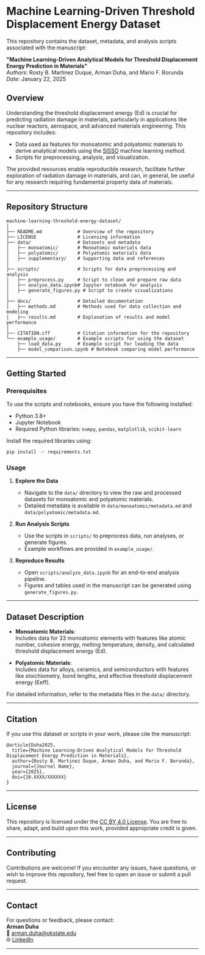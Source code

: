 # Machine Learning-Driven Threshold Displacement Energy Dataset

This repository contains the dataset, metadata, and analysis scripts associated with the manuscript:

**"Machine Learning-Driven Analytical Models for Threshold Displacement Energy Prediction in Materials"**  
*Authors*: Rosty B. Martinez Duque, Arman Duha, and Mario F. Borunda  
*Date*: January 22, 2025

## Overview

Understanding the threshold displacement energy (Ed) is crucial for predicting radiation damage in materials, particularly in applications like nuclear reactors, aerospace, and advanced materials engineering. This repository includes:
- Data used as features for monoatomic and polyatomic materials to derive analytical models using the [SISSO](https://github.com/rouyang2017/SISSO) machine learning method.
- Scripts for preprocessing, analysis, and visualization.

The provided resources enable reproducible research, facilitate further exploration of radiation damage in materials, and can, in general, be useful for any research requiring fundamental property data of materials.

---

## Repository Structure

```plaintext
machine-learning-threshold-energy-dataset/
│
├── README.md             # Overview of the repository
├── LICENSE               # Licensing information
├── data/                 # Datasets and metadata
│   ├── monoatomic/       # Monoatomic materials data
│   ├── polyatomic/       # Polyatomic materials data
│   ├── supplementary/    # Supporting data and references
│
├── scripts/              # Scripts for data preprocessing and analysis
│   ├── preprocess.py     # Script to clean and prepare raw data
│   ├── analyze_data.ipynb# Jupyter notebook for analysis
│   ├── generate_figures.py # Script to create visualizations
│
├── docs/                 # Detailed documentation
│   ├── methods.md        # Methods used for data collection and modeling
│   ├── results.md        # Explanation of results and model performance
│
├── CITATION.cff          # Citation information for the repository
└── example_usage/        # Example scripts for using the dataset
    ├── load_data.py      # Example script for loading the data
    ├── model_comparison.ipynb # Notebook comparing model performance
```

---

## Getting Started

### Prerequisites
To use the scripts and notebooks, ensure you have the following installed:
- Python 3.8+
- Jupyter Notebook
- Required Python libraries: `numpy`, `pandas`, `matplotlib`, `scikit-learn`

Install the required libraries using:
```bash
pip install -r requirements.txt
```

### Usage

1. **Explore the Data**  
   - Navigate to the `data/` directory to view the raw and processed datasets for monoatomic and polyatomic materials.
   - Detailed metadata is available in `data/monoatomic/metadata.md` and `data/polyatomic/metadata.md`.

2. **Run Analysis Scripts**  
   - Use the scripts in `scripts/` to preprocess data, run analyses, or generate figures.
   - Example workflows are provided in `example_usage/`.

3. **Reproduce Results**  
   - Open `scripts/analyze_data.ipynb` for an end-to-end analysis pipeline.
   - Figures and tables used in the manuscript can be generated using `generate_figures.py`.

---

## Dataset Description

- **Monoatomic Materials**:  
  Includes data for 33 monoatomic elements with features like atomic number, cohesive energy, melting temperature, density, and calculated threshold displacement energy (Ed).

- **Polyatomic Materials**:  
  Includes data for alloys, ceramics, and semiconductors with features like stoichiometry, bond lengths, and effective threshold displacement energy (Eeff).

For detailed information, refer to the metadata files in the `data/` directory.

---

## Citation

If you use this dataset or scripts in your work, please cite the manuscript:
```
@article{Duha2025,
  title={Machine Learning-Driven Analytical Models for Threshold Displacement Energy Prediction in Materials},
  author={Rosty B. Martinez Duque, Arman Duha, and Mario F. Borunda},
  journal={Journal Name},
  year={2025},
  doi={10.XXXX/XXXXXX}
}
```

---

## License

This repository is licensed under the [CC BY 4.0 License](https://creativecommons.org/licenses/by/4.0/). You are free to share, adapt, and build upon this work, provided appropriate credit is given.

---

## Contributing

Contributions are welcome! If you encounter any issues, have questions, or wish to improve this repository, feel free to open an issue or submit a pull request.

---

## Contact

For questions or feedback, please contact:  
**Arman Duha**  
📧 [arman.duha@okstate.edu](mailto:arman.duha@okstate.edu)  
🌐 [LinkedIn](https://www.linkedin.com/in/arman-duha)  

---
